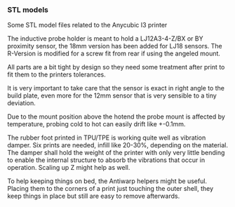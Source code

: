 <h3>STL models</h3> 

Some STL model files related to the Anycubic I3 printer

The inductive probe holder is meant to hold a LJ12A3-4-Z/BX or BY proximity sensor, the 18mm version has been added for LJ18 sensors. The R-Version is modified for a screw fit from rear if using the angeled mount. 

All parts are a bit tight by design so they need some treatment after print to fit them to the printers tolerances. 

It is very important to take care that the sensor is exact in right angle to the build plate, even more for the 12mm sensor that is very sensible to a tiny deviation.

Due to the mount position above the hotend the probe mount is affected by temperature, probing cold to hot can easily drift like  +-0.1mm. 

The rubber foot printed in TPU/TPE is working quite well as vibration damper. Six prints are needed, infill like 20-30%, depending on the material. The damper shall hold the weight of the printer with only very little bending to enable the internal structure to absorb the vibrations that occur in operation. Scaling up Z might help as well.

To help keeping things on bed, the Antiwarp helpers might be useful. Placing them to the corners of a print just touching the outer shell, they keep things in place but still are easy to remove afterwards. 

